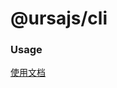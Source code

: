 # @ursajs/cli

### Usage

[使用文档](https://ursajs.github.io/%E6%96%B0%E6%89%8B%E6%8C%87%E5%8D%97/%E5%BF%AB%E9%80%9F%E5%BC%80%E5%A7%8B.html)